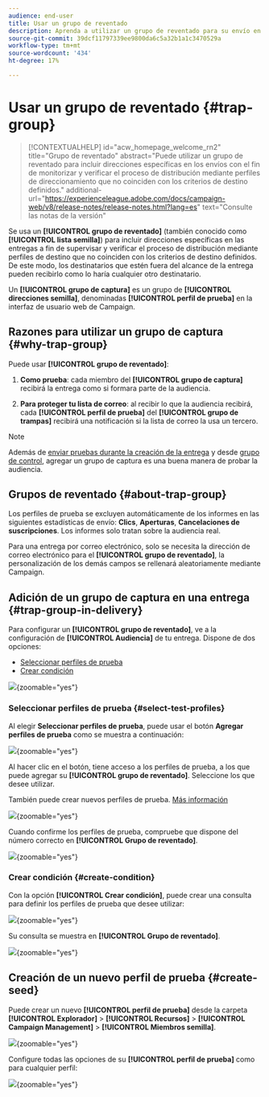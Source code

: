 ```yaml
---
audience: end-user
title: Usar un grupo de reventado
description: Aprenda a utilizar un grupo de reventado para su envío en la interfaz de usuario web de Campaign
source-git-commit: 39dcf11797339ee9800da6c5a32b1a1c3470529a
workflow-type: tm+mt
source-wordcount: '434'
ht-degree: 17%

---
```


# Usar un grupo de reventado {#trap-group}

>[!CONTEXTUALHELP]
>id="acw_homepage_welcome_rn2"
>title="Grupo de reventado"
>abstract="Puede utilizar un grupo de reventado para incluir direcciones específicas en los envíos con el fin de monitorizar y verificar el proceso de distribución mediante perfiles de direccionamiento que no coinciden con los criterios de destino definidos."
>additional-url="https://experienceleague.adobe.com/docs/campaign-web/v8/release-notes/release-notes.html?lang=es" text="Consulte las notas de la versión"

Se usa un **[!UICONTROL grupo de reventado]** (también conocido como **[!UICONTROL lista semilla]**) para incluir direcciones específicas en las entregas a fin de supervisar y verificar el proceso de distribución mediante perfiles de destino que no coinciden con los criterios de destino definidos. De este modo, los destinatarios que estén fuera del alcance de la entrega pueden recibirlo como lo haría cualquier otro destinatario.

Un **[!UICONTROL grupo de captura]** es un grupo de **[!UICONTROL direcciones semilla]**, denominadas **[!UICONTROL perfil de prueba]** en la interfaz de usuario web de Campaign.

## Razones para utilizar un grupo de captura {#why-trap-group}

Puede usar **[!UICONTROL grupo de reventado]**:

1. **Como prueba**: cada miembro del **[!UICONTROL grupo de captura]** recibirá la entrega como si formara parte de la audiencia.

1. **Para proteger tu lista de correo**: al recibir lo que la audiencia recibirá, cada **[!UICONTROL perfil de prueba]** del **[!UICONTROL grupo de trampas]** recibirá una notificación si la lista de correo la usa un tercero.

>[!NOTE]
>
>Además de [enviar pruebas durante la creación de la entrega](../email/create-email.md#preview-test) y desde [grupo de control](control-group.md), agregar un grupo de captura es una buena manera de probar la audiencia.

## Grupos de reventado {#about-trap-group}

Los perfiles de prueba se excluyen automáticamente de los informes en las siguientes estadísticas de envío: **Clics**, **Aperturas**, **Cancelaciones de suscripciones**. Los informes solo tratan sobre la audiencia real.

Para una entrega por correo electrónico, solo se necesita la dirección de correo electrónico para el **[!UICONTROL grupo de reventado]**, la personalización de los demás campos se rellenará aleatoriamente mediante Campaign.

## Adición de un grupo de captura en una entrega {#trap-group-in-delivery}

Para configurar un **[!UICONTROL grupo de reventado]**, ve a la configuración de **[!UICONTROL Audiencia]** de tu entrega. Dispone de dos opciones:

* [Seleccionar perfiles de prueba](#select-test-profile)
* [Crear condición](#create-condition)

![](assets/trap-group.png){zoomable="yes"}

### Seleccionar perfiles de prueba {#select-test-profiles}

Al elegir **Seleccionar perfiles de prueba**, puede usar el botón **Agregar perfiles de prueba** como se muestra a continuación:

![](assets/trap-no-test-profile.png){zoomable="yes"}

Al hacer clic en el botón, tiene acceso a los perfiles de prueba, a los que puede agregar su **[!UICONTROL grupo de reventado]**. Seleccione los que desee utilizar.

También puede crear nuevos perfiles de prueba. [Más información](#create-seed)

![](assets/trap-select-test-profiles.png){zoomable="yes"}

Cuando confirme los perfiles de prueba, compruebe que dispone del número correcto en **[!UICONTROL Grupo de reventado]**.

![](assets/trap-check.png){zoomable="yes"}

### Crear condición {#create-condition}

Con la opción **[!UICONTROL Crear condición]**, puede crear una consulta para definir los perfiles de prueba que desee utilizar:

![](assets/trap-create-condition.png){zoomable="yes"}

Su consulta se muestra en **[!UICONTROL Grupo de reventado]**.

![](assets/trap-custom.png){zoomable="yes"}

## Creación de un nuevo perfil de prueba {#create-seed}

Puede crear un nuevo **[!UICONTROL perfil de prueba]** desde la carpeta **[!UICONTROL Explorador]** > **[!UICONTROL Recursos]** > **[!UICONTROL Campaign Management]** > **[!UICONTROL Miembros semilla]**.

![](assets/trap-create.png){zoomable="yes"}

Configure todas las opciones de su **[!UICONTROL perfil de prueba]** como para cualquier perfil:

![](assets/trap-create-contact.png){zoomable="yes"}